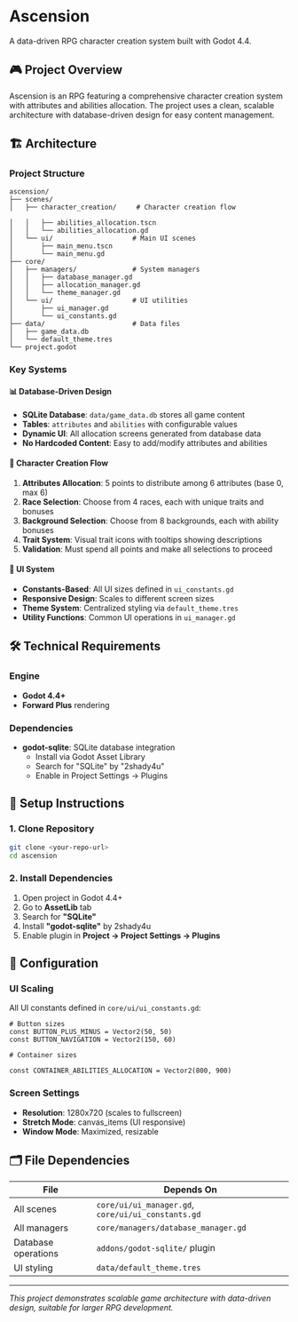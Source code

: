 # Ascension

A data-driven RPG character creation system built with Godot 4.4.

## 🎮 Project Overview

Ascension is an RPG featuring a comprehensive character creation system with attributes and abilities allocation. The project uses a clean, scalable architecture with database-driven design for easy content management.

## 🏗️ Architecture

### Project Structure
```
ascension/
├── scenes/
│   ├── character_creation/     # Character creation flow

│   │   ├── abilities_allocation.tscn
│   │   └── abilities_allocation.gd
│   └── ui/                    # Main UI scenes
│       ├── main_menu.tscn
│       └── main_menu.gd
├── core/
│   ├── managers/              # System managers
│   │   ├── database_manager.gd
│   │   ├── allocation_manager.gd
│   │   └── theme_manager.gd
│   └── ui/                    # UI utilities
│       ├── ui_manager.gd
│       └── ui_constants.gd
├── data/                      # Data files
│   ├── game_data.db
│   └── default_theme.tres
└── project.godot
```

### Key Systems

#### 📊 Database-Driven Design
- **SQLite Database**: `data/game_data.db` stores all game content
- **Tables**: `attributes` and `abilities` with configurable values
- **Dynamic UI**: All allocation screens generated from database data
- **No Hardcoded Content**: Easy to add/modify attributes and abilities

#### 🎯 Character Creation Flow
1. **Attributes Allocation**: 5 points to distribute among 6 attributes (base 0, max 6)
2. **Race Selection**: Choose from 4 races, each with unique traits and bonuses
3. **Background Selection**: Choose from 8 backgrounds, each with ability bonuses
4. **Trait System**: Visual trait icons with tooltips showing descriptions
5. **Validation**: Must spend all points and make all selections to proceed

#### 🎨 UI System
- **Constants-Based**: All UI sizes defined in `ui_constants.gd`
- **Responsive Design**: Scales to different screen sizes
- **Theme System**: Centralized styling via `default_theme.tres`
- **Utility Functions**: Common UI operations in `ui_manager.gd`

## 🛠️ Technical Requirements

### Engine
- **Godot 4.4+**
- **Forward Plus** rendering

### Dependencies
- **godot-sqlite**: SQLite database integration
  - Install via Godot Asset Library
  - Search for "SQLite" by "2shady4u"
  - Enable in Project Settings → Plugins

## 🚀 Setup Instructions

### 1. Clone Repository
```bash
git clone <your-repo-url>
cd ascension
```

### 2. Install Dependencies
1. Open project in Godot 4.4+
2. Go to **AssetLib** tab
3. Search for **"SQLite"**
4. Install **"godot-sqlite"** by 2shady4u
5. Enable plugin in **Project → Project Settings → Plugins**

## 🔧 Configuration

### UI Scaling
All UI constants defined in `core/ui/ui_constants.gd`:
```gdscript
# Button sizes
const BUTTON_PLUS_MINUS = Vector2(50, 50)
const BUTTON_NAVIGATION = Vector2(150, 60)

# Container sizes  

const CONTAINER_ABILITIES_ALLOCATION = Vector2(800, 900)
```

### Screen Settings
- **Resolution**: 1280x720 (scales to fullscreen)
- **Stretch Mode**: canvas_items (UI responsive)
- **Window Mode**: Maximized, resizable

## 🗂️ File Dependencies

| File | Depends On |
|------|------------|
| All scenes | `core/ui/ui_manager.gd`, `core/ui/ui_constants.gd` |
| All managers | `core/managers/database_manager.gd` |
| Database operations | `addons/godot-sqlite/` plugin |
| UI styling | `data/default_theme.tres` |

---

*This project demonstrates scalable game architecture with data-driven design, suitable for larger RPG development.* 